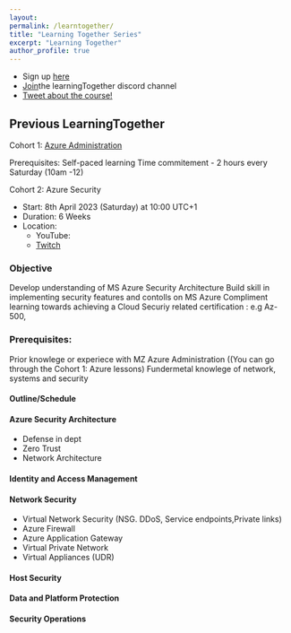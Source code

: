 ```yaml
---
layout:
permalink: /learntogether/
title: "Learning Together Series"
excerpt: "Learning Together"
author_profile: true 
---
```




- Sign up [here](https://airtable.com/shrCb8y6eTbPKwSTL)
- [Join](https://discord.gg/ZBRW44ksVn)the learningTogether discord channel 
- [Tweet about the course!](https://ctt.ac/fH67W)



## Previous LearningTogether
Cohort 1: [Azure Administration](https://www.youtube.com/watch?v=FBflMDub5Es&list=PLAIfj0YIoMBcLegHLjwCgTPVYg-vYOt1a)



Prerequisites:
Self-paced learning
Time commitement - 2 hours every Saturday (10am -12)



Cohort 2: Azure Security

- Start: 8th April 2023 (Saturday) at 10:00 UTC+1
- Duration: 6 Weeks
- Location:
  - YouTube: 
  - [Twitch](https://www.twitch.tv/learningwithraji)


### Objective
Develop understanding of MS Azure Security Architecture
Build skill in implementing security features and contolls on MS Azure
Compliment learning towards achieving a Cloud Securiy related certification : e.g Az-500, 


### Prerequisites:
Prior knowlege or experiece with MZ Azure Administration ((You can go through the Cohort 1: Azure lessons)
Fundermetal knowlege of network, systems and security 


#### Outline/Schedule

#### Azure Security Architecture
- Defense in dept
- Zero Trust
- Network Architecture

#### Identity and Access Management

#### Network Security
- Virtual Network Security (NSG. DDoS, Service endpoints,Private links)
- Azure Firewall
- Azure Application Gateway
- Virtual Private Network
- Virtual Appliances (UDR)


#### Host Security

#### Data and Platform Protection

#### Security Operations





